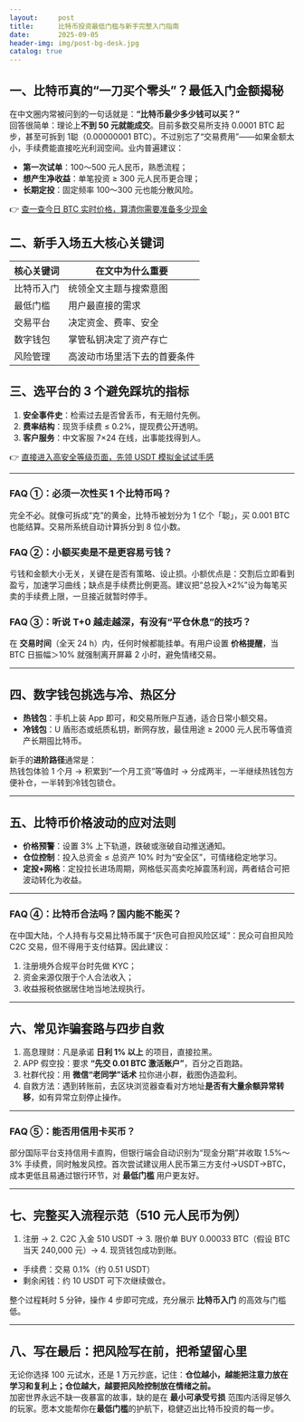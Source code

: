 ```yaml
---
layout:     post
title:      比特币投资最低门槛与新手完整入门指南
date:       2025-09-05
header-img: img/post-bg-desk.jpg
catalog: true
---
```


## 一、比特币真的“一刀买个零头”？最低入门金额揭秘
在中文圈内常被问到的一句话就是：**“比特币最少多少钱可以买？”**  
回答很简单：理论上**不到 50 元就能成交**。目前多数交易所支持 0.0001 BTC 起步，甚至可拆到 1聪（0.00000001 BTC）。不过别忘了“交易费用”——如果金额太小，手续费能直接吃光利润空间。业内普遍建议：  
- **第一次试单**：100～500 元人民币，熟悉流程；  
- **想产生净收益**：单笔投资 ≥ 300 元人民币更合理；  
- **长期定投**：固定频率 100～300 元也能分散风险。  

👉 [查一查今日 BTC 实时价格，算清你需要准备多少现金](https://okxdog.com/)

## 二、新手入场五大核心关键词
| 核心关键词 | 在文中为什么重要 |
|---|---|
| 比特币入门 | 统领全文主题与搜索意图 |
| 最低门槛 | 用户最直接的需求 |
| 交易平台 | 决定资金、费率、安全 |
| 数字钱包 | 掌管私钥决定了资产存亡 |
| 风险管理 | 高波动市场里活下去的首要条件 |

## 三、选平台的 3 个避免踩坑的指标
1. **安全事件史**：检索过去是否曾丢币，有无赔付先例。  
2. **费率结构**：现货手续费 ≤ 0.2%，提现费公开透明。  
3. **客户服务**：中文客服 7×24 在线，出事能找得到人。  

👉 [直接进入高安全等级页面，先领 USDT 模拟金试试手感](https://okxdog.com/)

---

### FAQ ①：必须一次性买 1 个比特币吗？
完全不必。就像可拆成“克”的黄金，比特币被划分为 1 亿个「聪」，买 0.001 BTC 也能结算。交易所系统自动计算拆分到 8 位小数。

### FAQ ②：小额买卖是不是更容易亏钱？
亏钱和金额大小无关，关键在是否有策略、设止损。小额优点是：交割后立即看到盈亏，加速学习曲线；缺点是手续费比例更高。建议把“总投入×2%”设为每笔买卖的手续费上限，一旦接近就暂时停手。

### FAQ ③：听说 T+0 越走越深，有没有“平仓休息”的技巧？
在 **交易时间**（全天 24 h）内，任何时候都能挂单。有用户设置 **价格提醒**，当 BTC 日振幅＞10% 就强制离开屏幕 2 小时，避免情绪交易。

---

## 四、数字钱包挑选与冷、热区分
- **热钱包**：手机上装 App 即可，和交易所账户互通，适合日常小额交易。  
- **冷钱包**：U 盾形态或纸质私钥，断网存放，最佳用途 ≥ 2000 元人民币等值资产长期囤比特币。  

新手的**进阶路径**通常是：  
热钱包体验 1 个月 → 积累到“一个月工资”等值时 → 分成两半，一半继续热钱包方便补仓，一半转到冷钱包锁仓。

---

## 五、比特币价格波动的应对法则
- **价格预警**：设置 3% 上下轨道，跌破或涨破自动推送通知。  
- **仓位控制**：投入总资金 ≤ 总资产 10% 时为“安全区”，可情绪稳定地学习。  
- **定投+网格**：定投拉长进场周期，网格低买高卖吃掉震荡利润，两者结合可把波动转化为收益。

---

### FAQ ④：比特币合法吗？国内能不能买？
在中国大陆，个人持有与交易比特币属于“灰色可自担风险区域”：民众可自担风险 C2C 交易，但不得用于支付结算。因此建议：  
1. 注册境外合规平台时先做 KYC；  
2. 资金来源仅限于个人合法收入；  
3. 收益报税依据居住地当地法规执行。

---

## 六、常见诈骗套路与四步自救
1. 高息理财：凡是承诺 **日利 1% 以上** 的项目，直接拉黑。  
2. APP 假空投：要求 **“先交 0.01 BTC 激活账户”**，百分之百跑路。  
3. 社群代投：用 **微信“老同学”话术** 拉你进小群，截图伪造盈利。  
4. 自救方法：遇到转账前，去区块浏览器查看对方地址**是否有大量余额异常转移**，如有异常立刻停止操作。

---

### FAQ ⑤：能否用信用卡买币？
部分国际平台支持信用卡直购，但银行端会自动识别为“现金分期”并收取 1.5%～3% 手续费，同时触发风控。首次尝试建议用人民币第三方支付→USDT→BTC，成本更低且易通过银行环节，对 **最低门槛** 用户更友好。

---

## 七、完整买入流程示范（510 元人民币为例）
1. 注册 → 2. C2C 入金 510 USDT → 3. 限价单 BUY 0.00033 BTC（假设 BTC 当天 240,000 元）→ 4. 现货钱包成功到账。  
- 手续费：交易 0.1%（约 0.51 USDT）  
- 剩余闲钱：约 10 USDT 可下次继续做仓。  

整个过程耗时 5 分钟，操作 4 步即可完成，充分展示 **比特币入门** 的高效与门槛低。

---

## 八、写在最后：把风险写在前，把希望留心里
无论你选择 100 元试水，还是 1 万元抄底，记住：**仓位越小，越能把注意力放在学习和复利上；仓位越大，越要把风险控制放在情绪之前。**  
加密世界永远不缺一夜暴富的故事，缺的是在 **最小可承受亏损** 范围内活得足够久的玩家。愿本文能帮你在**最低门槛**的护航下，稳健迈出比特币投资的每一步。